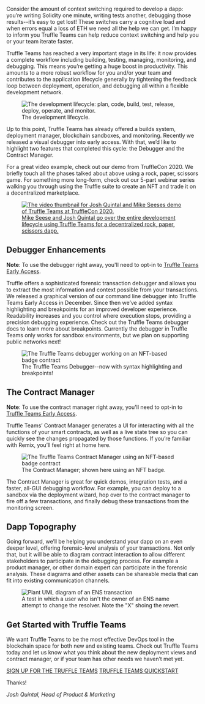 Consider the amount of context switching required to develop a dapp: you’re writing Solidity one minute, writing tests another, debugging those results--it’s easy to get lost! These switches carry a cognitive load and when errors equal a loss of ETH we need all the help we can get. I’m happy to inform you Truffle Teams can help reduce context switching and help you or your team iterate faster.

Truffle Teams has reached a very important stage in its life: it now provides a complete workflow including building, testing, managing, monitoring, and debugging. This means you’re getting a huge boost in productivity. This amounts to a more robust workflow for you and/or your team and contributes to the application lifecycle generally by tightening the feedback loop between deployment, operation, and debugging all within a flexible development network.

<figure>
  <img class="mb-4 w-100" src="/img/blog/iterate-faster-with-truffle-teams/dev-lifecycle.png" alt="The development lifecycle: plan, code, build, test, release, deploy, operate, and monitor.">
  <figcaption class="text-center font-italic">The development lifecycle.</figcaption>
</figure>

Up to this point, Truffle Teams has already offered a builds system, deployment manager, blockchain sandboxes, and monitoring. Recently we released a visual debugger into early access. With that, we’d like to highlight two features that completed this cycle: the Debugger and the Contract Manager.

For a great video example, check out our demo from TruffleCon 2020. We briefly touch all the phases talked about above using a rock, paper, scissors game. For something more long-form, check out our 5-part webinar series walking you through using the Truffle suite to create an NFT and trade it on a decentralized marketplace.

<figure>
  <a href="https://www.youtube.com/watch?v=LsQ2Iwd5VMc" target="_blank">
    <img class="mb-4 w-100 w-md-70 figure-shadow" src="/img/blog/iterate-faster-with-truffle-teams/teams-demo-tcon-2020.jpg" alt="The video thumbnail for Josh Quintal and Mike Seeses demo of Truffle Teams at TruffleCon 2020.">
    <figcaption class="text-center font-italic">Mike Seese and Josh Quintal go over the entire development lifecycle using Truffle Teams for a decentralized rock, paper, scissors dapp.</figcaption>
  </a>
</figure>

## Debugger Enhancements

<p class="alert alert-info">
  <i class="fas fa-info-circle"></i> <strong>Note</strong>: To use the debugger right away, you'll need to opt-in to <a href="/blog/try-new-features-first-with-truffle-teams-early-access">Truffle Teams Early Access</a>.
</p>

Truffle offers a sophisticated forensic transaction debugger and allows you to extract the most information and context possible from your transactions. We released a graphical version of our command line debugger into Truffle Teams Early Access in December. Since then we’ve added syntax highlighting and breakpoints for an improved developer experience. Readability increases and you control where execution stops, providing a precision debugging experience. Check out the Truffle Teams debugger docs to learn more about breakpoints. Currently the debugger in Truffle Teams only works for sandbox environments, but we plan on supporting public networks next!

</div></div></div>

<figure class="breakout">
  <img class="mb-4 w-100 w-md-70 figure-shadow" src="/img/blog/iterate-faster-with-truffle-teams/debugger.png" alt="The Truffle Teams debugger working on an NFT-based badge contract">
  <figcaption class="text-center font-italic">The Truffle Teams Debugger--now with syntax highlighting and breakpoints!</figcaption>
</figure>

<div class="container container-post"><div class="row justify-content-center"><div class="col">

## The Contract Manager

<p class="alert alert-info">
  <i class="fas fa-info-circle"></i> <strong>Note</strong>: To use the contract manager right away, you'll need to opt-in to <a href="/blog/try-new-features-first-with-truffle-teams-early-access">Truffle Teams Early Access</a>.
</p>

Truffle Teams’ Contract Manager generates a UI for interacting with all the functions of your smart contracts, as well as a live state tree so you can quickly see the changes propagated by those functions. If you’re familiar with Remix, you’ll feel right at home here.

</div></div></div>

<figure class="breakout">
  <img class="mb-4 w-100 w-md-70 figure-shadow" src="/img/blog/iterate-faster-with-truffle-teams/contract-manager.png" alt="The Truffle Teams Contract Manager using an NFT-based badge contract">
  <figcaption class="text-center font-italic">The Contract Manager; shown here using an NFT badge.</figcaption>
</figure>

<div class="container container-post"><div class="row justify-content-center"><div class="col">

The Contract Manager is great for quick demos, integration tests, and a faster, all-GUI debugging workflow. For example, you can deploy to a sandbox via the deployment wizard, hop over to the contract manager to fire off a few transactions, and finally debug these transactions from the monitoring screen.

## Dapp Topography

Going forward, we’ll be helping you understand your dapp on an even deeper level, offering forensic-level analysis of your transactions. Not only that, but it will be able to diagram contract interaction to allow different stakeholders to participate in the debugging process. For example a product manager, or other domain expert can participate in the forensic analysis. These diagrams and other assets can be shareable media that can fit into existing communication channels.

</div></div></div>

<figure class="breakout">
  <img class="mb-4 w-100 w-md-70" src="/img/blog/iterate-faster-with-truffle-teams/ens-plant-uml.png" alt="Plant UML diagram of an ENS transaction">
  <figcaption class="text-center font-italic">A test in which a user who isn't the owner of an ENS name attempt to change the resolver. Note the "X" shoing the revert.</figcaption>
</figure>

<div class="container container-post"><div class="row justify-content-center"><div class="col">

## Get Started with Truffle Teams

We want Truffle Teams to be the most effective DevOps tool in the blockchain space for both new and existing teams. Check out Truffle Teams today and let us know what you think about the new deployment views and contract manager, or if your team has other needs we haven’t met yet.

<div class="mt-3 mb-4 text-center">
  <a class="btn btn-truffle" href="https://my.truffleteams.com">SIGN UP FOR THE TRUFFLE TEAMS</a>
  <a class="btn btn-truffle" href="/docs/teams/quickstart">TRUFFLE TEAMS QUICKSTART</a>
</div>

Thanks!

_Josh Quintal, Head of Product & Marketing_
